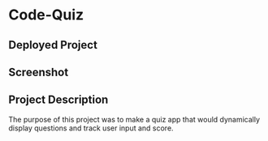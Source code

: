 # Code-Quiz

## Deployed Project
[]()

## Screenshot
[]()

## Project Description
The purpose of this project was to make a quiz app that would dynamically display questions and track user input and score.